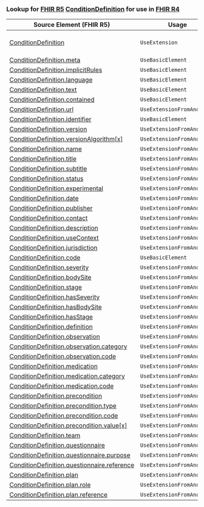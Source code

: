### Lookup for [FHIR R5](https://hl7.org/fhir/R5/) [ConditionDefinition](https://hl7.org/fhir/R5/ConditionDefinition.html) for use in [FHIR R4](https://hl7.org/fhir/R4/)

| Source Element (FHIR R5) | Usage | Target |
| -------------- | ----- | ------ |
| [ConditionDefinition](https://hl7.org/fhir/R5/ConditionDefinition.html#resource) | `UseExtension` | [http://hl7.org/fhir/5.0/StructureDefinition/extension-ConditionDefinition](StructureDefinition-ext-R5-ConditionDefinition.html) |
| [ConditionDefinition.meta](https://hl7.org/fhir/R5/ConditionDefinition.html#resource) | `UseBasicElement` | [Basic.meta](https://hl7.org/fhir/R4/Basic.html#resource) |
| [ConditionDefinition.implicitRules](https://hl7.org/fhir/R5/ConditionDefinition.html#resource) | `UseBasicElement` | [Basic.implicitRules](https://hl7.org/fhir/R4/Basic.html#resource) |
| [ConditionDefinition.language](https://hl7.org/fhir/R5/ConditionDefinition.html#resource) | `UseBasicElement` | [Basic.language](https://hl7.org/fhir/R4/Basic.html#resource) |
| [ConditionDefinition.text](https://hl7.org/fhir/R5/ConditionDefinition.html#resource) | `UseBasicElement` | [Basic.text](https://hl7.org/fhir/R4/Basic.html#resource) |
| [ConditionDefinition.contained](https://hl7.org/fhir/R5/ConditionDefinition.html#resource) | `UseBasicElement` | [Basic.contained](https://hl7.org/fhir/R4/Basic.html#resource) |
| [ConditionDefinition.url](https://hl7.org/fhir/R5/ConditionDefinition.html#resource) | `UseExtensionFromAncestor` | - |
| [ConditionDefinition.identifier](https://hl7.org/fhir/R5/ConditionDefinition.html#resource) | `UseBasicElement` | [Basic.identifier](https://hl7.org/fhir/R4/Basic.html#resource) |
| [ConditionDefinition.version](https://hl7.org/fhir/R5/ConditionDefinition.html#resource) | `UseExtensionFromAncestor` | - |
| [ConditionDefinition.versionAlgorithm[x]](https://hl7.org/fhir/R5/ConditionDefinition.html#resource) | `UseExtensionFromAncestor` | - |
| [ConditionDefinition.name](https://hl7.org/fhir/R5/ConditionDefinition.html#resource) | `UseExtensionFromAncestor` | - |
| [ConditionDefinition.title](https://hl7.org/fhir/R5/ConditionDefinition.html#resource) | `UseExtensionFromAncestor` | - |
| [ConditionDefinition.subtitle](https://hl7.org/fhir/R5/ConditionDefinition.html#resource) | `UseExtensionFromAncestor` | - |
| [ConditionDefinition.status](https://hl7.org/fhir/R5/ConditionDefinition.html#resource) | `UseExtensionFromAncestor` | - |
| [ConditionDefinition.experimental](https://hl7.org/fhir/R5/ConditionDefinition.html#resource) | `UseExtensionFromAncestor` | - |
| [ConditionDefinition.date](https://hl7.org/fhir/R5/ConditionDefinition.html#resource) | `UseExtensionFromAncestor` | - |
| [ConditionDefinition.publisher](https://hl7.org/fhir/R5/ConditionDefinition.html#resource) | `UseExtensionFromAncestor` | - |
| [ConditionDefinition.contact](https://hl7.org/fhir/R5/ConditionDefinition.html#resource) | `UseExtensionFromAncestor` | - |
| [ConditionDefinition.description](https://hl7.org/fhir/R5/ConditionDefinition.html#resource) | `UseExtensionFromAncestor` | - |
| [ConditionDefinition.useContext](https://hl7.org/fhir/R5/ConditionDefinition.html#resource) | `UseExtensionFromAncestor` | - |
| [ConditionDefinition.jurisdiction](https://hl7.org/fhir/R5/ConditionDefinition.html#resource) | `UseExtensionFromAncestor` | - |
| [ConditionDefinition.code](https://hl7.org/fhir/R5/ConditionDefinition.html#resource) | `UseBasicElement` | [Basic.code](https://hl7.org/fhir/R4/Basic.html#resource) |
| [ConditionDefinition.severity](https://hl7.org/fhir/R5/ConditionDefinition.html#resource) | `UseExtensionFromAncestor` | - |
| [ConditionDefinition.bodySite](https://hl7.org/fhir/R5/ConditionDefinition.html#resource) | `UseExtensionFromAncestor` | - |
| [ConditionDefinition.stage](https://hl7.org/fhir/R5/ConditionDefinition.html#resource) | `UseExtensionFromAncestor` | - |
| [ConditionDefinition.hasSeverity](https://hl7.org/fhir/R5/ConditionDefinition.html#resource) | `UseExtensionFromAncestor` | - |
| [ConditionDefinition.hasBodySite](https://hl7.org/fhir/R5/ConditionDefinition.html#resource) | `UseExtensionFromAncestor` | - |
| [ConditionDefinition.hasStage](https://hl7.org/fhir/R5/ConditionDefinition.html#resource) | `UseExtensionFromAncestor` | - |
| [ConditionDefinition.definition](https://hl7.org/fhir/R5/ConditionDefinition.html#resource) | `UseExtensionFromAncestor` | - |
| [ConditionDefinition.observation](https://hl7.org/fhir/R5/ConditionDefinition.html#resource) | `UseExtensionFromAncestor` | - |
| [ConditionDefinition.observation.category](https://hl7.org/fhir/R5/ConditionDefinition.html#resource) | `UseExtensionFromAncestor` | - |
| [ConditionDefinition.observation.code](https://hl7.org/fhir/R5/ConditionDefinition.html#resource) | `UseExtensionFromAncestor` | - |
| [ConditionDefinition.medication](https://hl7.org/fhir/R5/ConditionDefinition.html#resource) | `UseExtensionFromAncestor` | - |
| [ConditionDefinition.medication.category](https://hl7.org/fhir/R5/ConditionDefinition.html#resource) | `UseExtensionFromAncestor` | - |
| [ConditionDefinition.medication.code](https://hl7.org/fhir/R5/ConditionDefinition.html#resource) | `UseExtensionFromAncestor` | - |
| [ConditionDefinition.precondition](https://hl7.org/fhir/R5/ConditionDefinition.html#resource) | `UseExtensionFromAncestor` | - |
| [ConditionDefinition.precondition.type](https://hl7.org/fhir/R5/ConditionDefinition.html#resource) | `UseExtensionFromAncestor` | - |
| [ConditionDefinition.precondition.code](https://hl7.org/fhir/R5/ConditionDefinition.html#resource) | `UseExtensionFromAncestor` | - |
| [ConditionDefinition.precondition.value[x]](https://hl7.org/fhir/R5/ConditionDefinition.html#resource) | `UseExtensionFromAncestor` | - |
| [ConditionDefinition.team](https://hl7.org/fhir/R5/ConditionDefinition.html#resource) | `UseExtensionFromAncestor` | - |
| [ConditionDefinition.questionnaire](https://hl7.org/fhir/R5/ConditionDefinition.html#resource) | `UseExtensionFromAncestor` | - |
| [ConditionDefinition.questionnaire.purpose](https://hl7.org/fhir/R5/ConditionDefinition.html#resource) | `UseExtensionFromAncestor` | - |
| [ConditionDefinition.questionnaire.reference](https://hl7.org/fhir/R5/ConditionDefinition.html#resource) | `UseExtensionFromAncestor` | - |
| [ConditionDefinition.plan](https://hl7.org/fhir/R5/ConditionDefinition.html#resource) | `UseExtensionFromAncestor` | - |
| [ConditionDefinition.plan.role](https://hl7.org/fhir/R5/ConditionDefinition.html#resource) | `UseExtensionFromAncestor` | - |
| [ConditionDefinition.plan.reference](https://hl7.org/fhir/R5/ConditionDefinition.html#resource) | `UseExtensionFromAncestor` | - |

